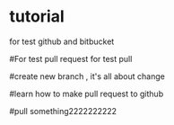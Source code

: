 # tutorial
for test github and bitbucket

#For test pull request
for test pull

#create new branch , it's all about change

#learn how to make pull request to github

#pull something2222222222